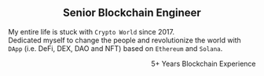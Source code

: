 <h2 align="center">Senior Blockchain Engineer</h2>

My entire life is stuck with `Crypto World` since 2017.</br>
Dedicated myself to change the people and revolutionize the world with `DApp` (i.e. DeFi, DEX, DAO and NFT) based on `Ethereum` and `Solana`.

<p align="right">5+ Years Blockchain Experience</p>
